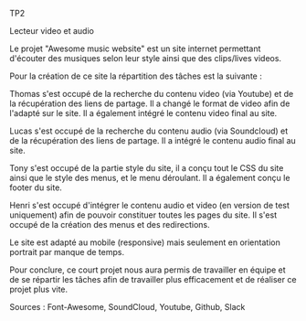 TP2

Lecteur video et audio

Le projet "Awesome music website" est un site internet permettant d'écouter des musiques selon leur style ainsi que des clips/lives videos.

Pour la création de ce site la répartition des tâches est la suivante :

Thomas s'est occupé de la recherche du contenu video (via Youtube) et de la récupération des liens de partage. Il a changé le format de video afin de l'adapté sur le site. Il a également intégré le contenu video final au site.

Lucas s'est occupé de la recherche du contenu audio (via Soundcloud) et de la récupération des liens de partage. Il a intégré le contenu audio final au site.

Tony s'est occupé de la partie style du site, il a conçu tout le CSS du site ainsi que le style des menus, et le menu déroulant. Il a également conçu le footer du site.

Henri s'est occupé d'intégrer le contenu audio et video (en version de test uniquement) afin de pouvoir constituer toutes les pages du site. Il s'est occupé de la création des menus et des redirections.

Le site est adapté au mobile (responsive) mais seulement en orientation portrait par manque de temps.

Pour conclure, ce court projet nous aura permis de travailler en équipe et de se répartir les tâches afin de travailler plus efficacement et de réaliser ce projet plus vite.

Sources : Font-Awesome, SoundCloud, Youtube, Github, Slack
